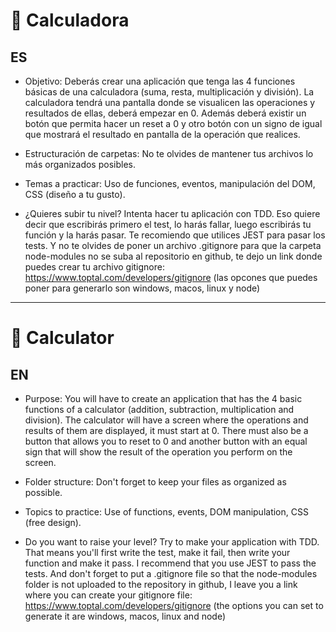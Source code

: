 # 🧮 Calculadora

## ES

- Objetivo:
  Deberás crear una aplicación que tenga las 4 funciones básicas de una calculadora (suma, resta, multiplicación y división).
  La calculadora tendrá una pantalla donde se visualicen las operaciones y resultados de ellas, deberá empezar en 0.
  Además deberá existir un botón que permita hacer un reset a 0 y otro botón con un signo de igual que mostrará el resultado en pantalla de la operación que realices.

- Estructuración de carpetas:
  No te olvides de mantener tus archivos lo más organizados posibles.

- Temas a practicar:
  Uso de funciones, eventos, manipulación del DOM, CSS (diseño a tu gusto).

- ¿Quieres subir tu nivel?
  Intenta hacer tu aplicación con TDD. Eso quiere decir que escribirás primero el test, lo harás fallar, luego escribirás tu función y la harás pasar. Te recomiendo que utilices JEST para pasar los tests. Y no te olvides de poner un archivo .gitignore para que la carpeta node-modules no se suba al repositorio en github, te dejo un link donde puedes crear tu archivo gitignore:
  https://www.toptal.com/developers/gitignore (las opcones que puedes poner para generarlo son windows, macos, linux y node)

---

# 🧮 Calculator

## EN

- Purpose:
  You will have to create an application that has the 4 basic functions of a calculator (addition, subtraction, multiplication and division).
  The calculator will have a screen where the operations and results of them are displayed, it must start at 0.
  There must also be a button that allows you to reset to 0 and another button with an equal sign that will show the result of the operation you perform on the screen.

- Folder structure:
  Don't forget to keep your files as organized as possible.

- Topics to practice:
  Use of functions, events, DOM manipulation, CSS (free design).

- Do you want to raise your level?
  Try to make your application with TDD. That means you'll first write the test, make it fail, then write your function and make it pass. I recommend that you use JEST to pass the tests. And don't forget to put a .gitignore file so that the node-modules folder is not uploaded to the repository in github, I leave you a link where you can create your gitignore file:
  https://www.toptal.com/developers/gitignore (the options you can set to generate it are windows, macos, linux and node)
